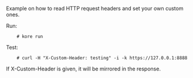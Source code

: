 Example on how to read HTTP request headers and set your own custom ones.

Run:
```
	# kore run
```

Test:
```
	# curl -H "X-Custom-Header: testing" -i -k https://127.0.0.1:8888
```

If X-Custom-Header is given, it will be mirrored in the response.
